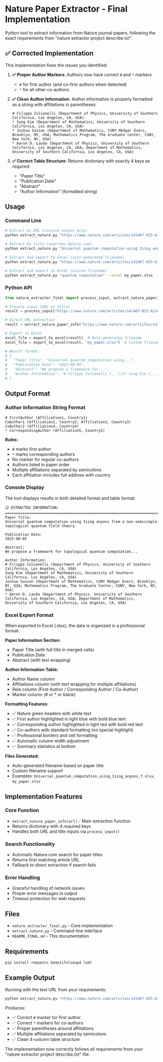 # Nature Paper Extractor - Final Implementation

Python tool to extract information from Nature journal papers, following the exact requirements from "nature extractor project describe.txt".

## ✅ Corrected Implementation

This implementation fixes the issues you identified:

1. **✅ Proper Author Markers**: Authors now have correct `#` and `*` markers
   - `#` for first author (and co-first authors when detected)
   - `*` for all other co-authors

2. **✅ Clean Author Information**: Author information is properly formatted as a string with affiliations in parentheses:
   ```
   # Filippo Iulianelli (Department of Physics, University of Southern California, Los Angeles, CA, USA)
   * Sung Kim (Department of Mathematics, University of Southern California, Los Angeles, CA, USA)
   * Joshua Sussan (Department of Mathematics, CUNY Medgar Evers, Brooklyn, NY, USA; Mathematics Program, The Graduate Center, CUNY, New York, NY, USA)
   * Aaron D. Lauda (Department of Physics, University of Southern California, Los Angeles, CA, USA; Department of Mathematics, University of Southern California, Los Angeles, CA, USA)
   ```

3. **✅ Correct Table Structure**: Returns dictionary with exactly 4 keys as required:
   - "Paper Title"
   - "Publication Date"
   - "Abstract"  
   - "Author Information" (formatted string)

## Usage

### Command Line
```bash
# Extract by URL (console output only)
python extract_nature.py "https://www.nature.com/articles/s41467-025-61342-8"

# Extract by title (searches Nature.com)
python extract_nature.py "Universal quantum computation using Ising anyons"

# Extract and export to Excel (auto-generated filename)
python extract_nature.py "https://www.nature.com/articles/s41467-025-61342-8" --excel

# Extract and export to Excel (custom filename)
python extract_nature.py "quantum computation" --excel my_paper.xlsx
```

### Python API
```python
from nature_extractor_final import process_input, extract_nature_paper_info, export_to_excel

# Process input (URL or title)
result = process_input("https://www.nature.com/articles/s41467-025-61342-8")

# Direct URL extraction
result = extract_nature_paper_info("https://www.nature.com/articles/s41467-025-61342-8")

# Export to Excel
excel_file = export_to_excel(result)  # Auto-generated filename
excel_file = export_to_excel(result, "my_paper.xlsx")  # Custom filename

# Result format:
# {
#   "Paper Title": "Universal quantum computation using...",
#   "Publication Date": "2025-08-05", 
#   "Abstract": "We propose a framework for...",
#   "Author Information": "# Filippo Iulianelli (...)\n* Sung Kim (...)\n..."
# }
```

## Output Format

### Author Information String Format
```
# FirstAuthor (Affiliation1, Country1)
CoAuthor1 (Affiliation2, Country2; Affiliation3, Country3)  
CoAuthor2 (Affiliation4, Country4)
* CorrespondingAuthor (Affiliation5, Country5)
```

**Rules:**
- `#` marks first author 
- `*` marks corresponding authors
- No marker for regular co-authors
- Authors listed in paper order
- Multiple affiliations separated by semicolons
- Each affiliation includes full address with country

### Console Display
The tool displays results in both detailed format and table format:

```
📋 EXTRACTED INFORMATION:
================================================================================
Paper Title:
Universal quantum computation using Ising anyons from a non-semisimple topological quantum field theory

Publication Date:
2025-08-05

Abstract:
We propose a framework for topological quantum computation...

Author Information:
# Filippo Iulianelli (Department of Physics, University of Southern California, Los Angeles, CA, USA)
Sung Kim (Department of Mathematics, University of Southern California, Los Angeles, CA, USA)
Joshua Sussan (Department of Mathematics, CUNY Medgar Evers, Brooklyn, NY, USA; Mathematics Program, The Graduate Center, CUNY, New York, NY, USA)  
* Aaron D. Lauda (Department of Physics, University of Southern California, Los Angeles, CA, USA; Department of Mathematics, University of Southern California, Los Angeles, CA, USA)
```

### Excel Export Format
When exported to Excel (.xlsx), the data is organized in a professional format:

**Paper Information Section:**
- Paper Title (with full title in merged cells)
- Publication Date
- Abstract (with text wrapping)

**Author Information Table:**
- Author Name column
- Affiliations column (with text wrapping for multiple affiliations)
- Role column (First Author / Corresponding Author / Co-Author)
- Marker column (# or * or blank)

**Formatting Features:**
- ✅ Nature green headers with white text
- ✅ First author highlighted in light blue with bold blue text  
- ✅ Corresponding author highlighted in light red with bold red text
- ✅ Co-authors with standard formatting (no special highlight)
- ✅ Professional borders and cell formatting
- ✅ Automatic column width adjustment
- ✅ Summary statistics at bottom

**Files Generated:**
- Auto-generated filename based on paper title
- Custom filename support
- Examples: `Universal_quantum_computation_using_Ising_anyons_f.xlsx`, `my_paper.xlsx`

## Implementation Features

### Core Function
- `extract_nature_paper_info(url)` - Main extraction function
- Returns dictionary with 4 required keys
- Handles both URL and title inputs via `process_input()`

### Search Functionality  
- Automatic Nature.com search for paper titles
- Returns first matching article URL
- Fallback to direct extraction if search fails

### Error Handling
- Graceful handling of network issues
- Proper error messages in output
- Timeout protection for web requests

## Files

- `nature_extractor_final.py` - Core implementation
- `extract_nature.py` - Command-line interface  
- `README_FINAL.md` - This documentation

## Requirements

```bash
pip install requests beautifulsoup4 lxml
```

## Example Output

Running with the test URL from your requirements:

```bash
python extract_nature.py "https://www.nature.com/articles/s41467-025-61342-8"
```

Produces:
- ✅ Correct `#` marker for first author
- ✅ Correct `*` markers for co-authors  
- ✅ Proper parentheses around affiliations
- ✅ Multiple affiliations separated by semicolons
- ✅ Clean 4-column table structure

The implementation now correctly follows all requirements from your "nature extractor project describe.txt" file.